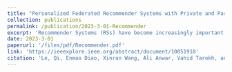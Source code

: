 ```yaml
---
title: "Personalized Federated Recommender Systems with Private and Partially Federated AutoEncoders"
collection: publications
permalink: /publication/2023-3-01-Recommender
excerpt: 'Recommender Systems (RSs) have become increasingly important in many application domains, such as digital marketing. However, conventional RSs suffer from two critical limitations: the personalization problem that the RSs trained traditionally may not be customized for individual users, and the privacy problem that directly sharing user data is not encouraged. We propose Personalized Federated Recommender Systems (PersonalFR), which introduces a personalized autoencoder-based recommendation model with Federated Learning to address these challenges.'
date: 2023-3-01
paperurl: '/files/pdf/Recommender.pdf'
link: 'https://ieeexplore.ieee.org/abstract/document/10051918'
citation: 'Le, Qi, Enmao Diao, Xinran Wang, Ali Anwar, Vahid Tarokh, and Jie Ding. "Personalized Federated Recommender Systems with Private and Partially Federated AutoEncoders." In 2022 56th Asilomar Conference on Signals, Systems, and Computers, pp. 1157-1163. IEEE, 2022.'
---
```

